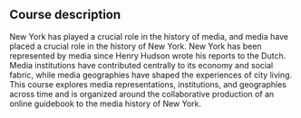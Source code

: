 ## Course description

New York has played a crucial role in the history of media, and media have
placed a crucial role in the history of New York. New York has been
represented by media since Henry Hudson wrote his reports to the Dutch. Media
institutions have contributed centrally to its economy and social fabric,
while media geographies have shaped the experiences of city living. This
course explores media representations, institutions, and geographies across
time and is organized around the collaborative production of an online
guidebook to the media history of New York.
